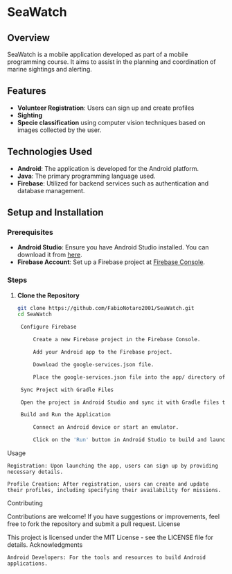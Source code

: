 # SeaWatch

## Overview

SeaWatch is a mobile application developed as part of a mobile programming course. It aims to assist in the planning and coordination of marine sightings and alerting.

## Features

- **Volunteer Registration**: Users can sign up and create profiles
- **Sighting**
- **Specie classification** using computer vision techniques based on images collected by the user.

## Technologies Used

- **Android**: The application is developed for the Android platform.
- **Java**: The primary programming language used.
- **Firebase**: Utilized for backend services such as authentication and database management.

## Setup and Installation

### Prerequisites

- **Android Studio**: Ensure you have Android Studio installed. You can download it from [here](https://developer.android.com/studio).
- **Firebase Account**: Set up a Firebase project at [Firebase Console](https://console.firebase.google.com/).

### Steps

1. **Clone the Repository**

   ```bash
   git clone https://github.com/FabioNotaro2001/SeaWatch.git
   cd SeaWatch

    Configure Firebase

        Create a new Firebase project in the Firebase Console.

        Add your Android app to the Firebase project.

        Download the google-services.json file.

        Place the google-services.json file into the app/ directory of your project.

    Sync Project with Gradle Files

    Open the project in Android Studio and sync it with Gradle files to ensure all dependencies are downloaded.

    Build and Run the Application

        Connect an Android device or start an emulator.

        Click on the 'Run' button in Android Studio to build and launch the application.

Usage

    Registration: Upon launching the app, users can sign up by providing necessary details.

    Profile Creation: After registration, users can create and update their profiles, including specifying their availability for missions.

Contributing

Contributions are welcome! If you have suggestions or improvements, feel free to fork the repository and submit a pull request.
License

This project is licensed under the MIT License - see the LICENSE file for details.
Acknowledgments

    Android Developers: For the tools and resources to build Android applications.
